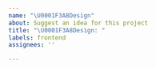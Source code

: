 ```yaml
---
name: "\U0001F3A8Design"
about: Suggest an idea for this project
title: "\U0001F3A8Design: "
labels: frontend
assignees: ''

---
```



